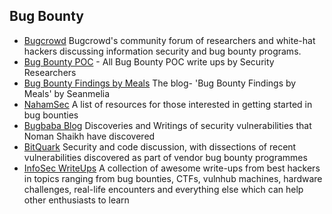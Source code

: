 ## Bug Bounty
- [Bugcrowd](https://forum.bugcrowd.com/) Bugcrowd's community forum of researchers and white-hat hackers discussing information security and bug bounty programs.
- [Bug Bounty POC](https://bugbountypoc.com/) - All Bug Bounty POC write ups by Security Researchers
- [Bug Bounty Findings by Meals](https://seanmelia.wordpress.com/) The blog- 'Bug Bounty Findings by Meals' by Seanmelia
- [NahamSec](https://github.com/nahamsec/Resources-for-Beginner-Bug-Bounty-Hunters) A list of resources for those interested in getting started in bug bounties
- [Bugbaba Blog](https://bugbaba.blogspot.com/) Discoveries and Writings of security vulnerabilities that Noman Shaikh have discovered
- [BitQuark](https://bitquark.co.uk/blog/) Security and code discussion, with dissections of recent vulnerabilities discovered as part of vendor bug bounty programmes
- [InfoSec WriteUps](https://medium.com/bugbountywriteup) A collection of awesome write-ups from best hackers in topics ranging from bug bounties, CTFs, vulnhub machines, hardware challenges, real-life encounters and everything else which can help other enthusiasts to learn
